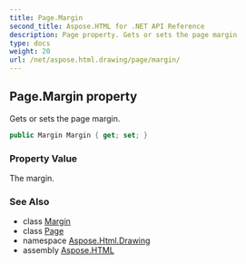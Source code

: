 ```yaml
---
title: Page.Margin
second_title: Aspose.HTML for .NET API Reference
description: Page property. Gets or sets the page margin
type: docs
weight: 20
url: /net/aspose.html.drawing/page/margin/
---
```

## Page.Margin property

Gets or sets the page margin.

```csharp
public Margin Margin { get; set; }
```

### Property Value

The margin.

### See Also

* class [Margin](../../margin/)
* class [Page](../)
* namespace [Aspose.Html.Drawing](../../../aspose.html.drawing/)
* assembly [Aspose.HTML](../../../)
